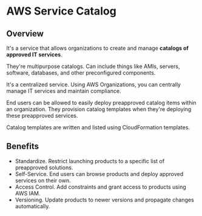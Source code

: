 # AWS Service Catalog

## Overview

It's a service that allows organizations to create and manage **catalogs of approved IT services**.

They're multipurpose catalogs. Can include things like AMIs, servers, software, databases, and other preconfigured components.

It's a centralized service. Using AWS Organizations, you can centrally manage IT services and maintain compliance.

End users can be allowed to easily deploy preapproved catalog items within an organization. They provision catalog templates when they're deploying these preapproved services.

Catalog templates are written and listed using CloudFormation templates.


## Benefits

- Standardize. Restrict launching products to a specific list of preapproved solutions.
- Self-Service. End users can browse products and deploy approved services on their own.
- Access Control. Add constraints and grant access to products using AWS IAM.
- Versioning. Update products to newer versions and propagate changes automatically.